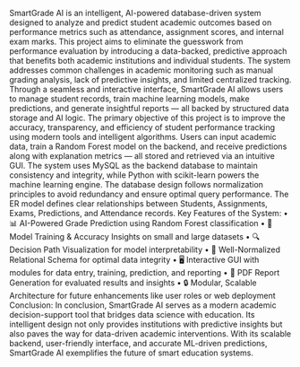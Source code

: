SmartGrade AI is an intelligent, AI-powered database-driven system designed to analyze and predict
student academic outcomes based on performance metrics such as attendance, assignment scores, and
internal exam marks. This project aims to eliminate the guesswork from performance evaluation by
introducing a data-backed, predictive approach that benefits both academic institutions and individual
students.
The system addresses common challenges in academic monitoring such as manual grading analysis, lack
of predictive insights, and limited centralized tracking. Through a seamless and interactive interface,
SmartGrade AI allows users to manage student records, train machine learning models, make predictions,
and generate insightful reports — all backed by structured data storage and AI logic.
The primary objective of this project is to improve the accuracy, transparency, and efficiency of student
performance tracking using modern tools and intelligent algorithms. Users can input academic data, train
a Random Forest model on the backend, and receive predictions along with explanation metrics — all
stored and retrieved via an intuitive GUI.
The system uses MySQL as the backend database to maintain consistency and integrity, while Python
with scikit-learn powers the machine learning engine. The database design follows normalization
principles to avoid redundancy and ensure optimal query performance. The ER model defines clear
relationships between Students, Assignments, Exams, Predictions, and Attendance records.
Key Features of the System:
• 📊 AI-Powered Grade Prediction using Random Forest classification
• 🧠 Model Training & Accuracy Insights on small and large datasets
• 🔍 Decision Path Visualization for model interpretability
• 📁 Well-Normalized Relational Schema for optimal data integrity
• 🖥️ Interactive GUI with modules for data entry, training, prediction, and reporting
• 📄 PDF Report Generation for evaluated results and insights
• 🔒 Modular, Scalable Architecture for future enhancements like user roles or web deployment
Conclusion:
In conclusion, SmartGrade AI serves as a modern academic decision-support tool that bridges data
science with education. Its intelligent design not only provides institutions with predictive insights but
also paves the way for data-driven academic interventions. With its scalable backend, user-friendly
interface, and accurate ML-driven predictions, SmartGrade AI exemplifies the future of smart education
systems.
